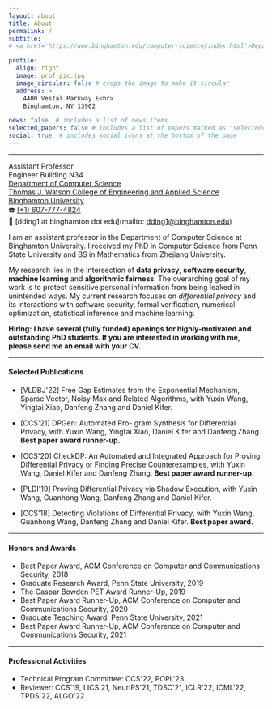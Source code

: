```yaml
---
layout: about
title: About
permalink: /
subtitle: 
# <a href='https://www.binghamton.edu/computer-science/index.html'>Department of Computer Science</a>. Address. Contacts. Moto. Etc. https://www.binghamton.edu/watson/ https://www.binghamton.edu/watson/ https://www.binghamton.edu/watson/

profile:
  align: right
  image: prof_pic.jpg
  image_circular: false # crops the image to make it circular
  address: >
    4400 Vestal Parkway E<br>
    Binghamton, NY 13902

news: false  # includes a list of news items
selected_papers: false # includes a list of papers marked as "selected={true}"
social: true  # includes social icons at the bottom of the page
---
```


---
Assistant Professor<br>
Engineer Building N34<br>
[Department of Computer Science](https://www.binghamton.edu/computer-science/index.html)<br>
[Thomas J. Watson College of Engineering and Applied Science](https://www.binghamton.edu/watson/)<br>
[Binghamton University](https://www.binghamton.edu/)<br>
:phone: [(+1) 607-777-4824](tel:16077774824)<br>
:email: [dding1 at binghamton dot edu](mailto: dding1@binghamton.edu)<br>


<!-- <p><b>Assistant Professor</b>
<br><a href='https://www.binghamton.edu/computer-science/index.html'>Department of Computer Science</a>
<br><a href='https://www.binghamton.edu/watson/'>Thomas J. Watson College of Engineering and Applied Science</a>
<br><a href='https://www.binghamton.edu/'>Binghamton University</a>
<br>Phone: (1) 607-777-4824
<br>Email: dding1 at binghamton dot edu
</p> -->

I am an assistant professor in the Department of Computer Science at Binghamton University. I received my PhD in Computer Science from Penn State University and BS in Mathematics from Zhejiang University.

My research lies in the intersection of **data privacy**, **software security**, **machine learning** and **algorithmic fairness**. The overarching goal of my work is to protect sensitive personal information from being leaked in unintended ways. My current research focuses on <em>differential privacy</em> and its interactions with software security, formal verification, numerical optimization, statistical inference and machine learning. 

<div class="alert alert-success">
  <i class="fas fa-solid fa-star"></i> <strong>Hiring:</strong> <b>I have several (fully funded) openings for highly-motivated and outstanding PhD students. If you are interested in working with me, please send me an email with your CV.</b>
</div>


<!-- <p><span style="color:red"><b>I'm looking for highly-motivated and outstanding PhD students. If you are interested in working with me, please send me an email with your CV.</b></span></p>


<mark>I'm looking for highly-motivated and outstanding PhD students. If you are interested in working with me, please send me an email with your CV.</mark> -->



<!-- <div class="alert alert-success">
  <i class="fas fa-lightbulb"></i> <strong>Tip:</strong> Some Tip.
</div>

<div class="alert alert-info">
  <i class="fas fa-info-circle"></i> <strong>Note:</strong> You can use this <a href="https://gist.github.com/rxaviers/7360908">list of emoji shortcodes</a>, but keep in mind that emoji shortcodes vary from application to application. Refer to your Markdown application's documentation for more information.
</div> -->

---

#### Selected Publications

* [VLDBJ'22] Free Gap Estimates from the Exponential Mechanism, Sparse Vector, Noisy Max and Related Algorithms, with Yuxin Wang, Yingtai Xiao, Danfeng Zhang and Daniel Kifer.

* [CCS'21] DPGen: Automated Pro- gram Synthesis for Differential Privacy, with Yuxin Wang, Yingtai Xiao, Daniel Kifer and Danfeng Zhang. **Best paper award runner-up.**

* [CCS'20] CheckDP: An Automated and Integrated Approach for Proving Differential Privacy or Finding Precise Counterexamples, with Yuxin Wang, Daniel Kifer and Danfeng Zhang. **Best paper award runner-up.**

* [PLDI'19] Proving Differential Privacy via Shadow Execution, with Yuxin Wang, Guanhong Wang, Danfeng Zhang and Daniel Kifer.

* [CCS'18] Detecting Violations of Differential Privacy, with Yuxin Wang, Guanhong Wang, Danfeng Zhang and Daniel Kifer. **Best paper award.**

---

#### Honors and Awards

* Best Paper Award, ACM Conference on Computer and Communications Security, 2018
* Graduate Research Award, Penn State University, 2019
* The Caspar Bowden PET Award Runner-Up, 2019
* Best Paper Award Runner-Up, ACM Conference on Computer and Communications Security, 2020
* Graduate Teaching Award, Penn State University, 2021
* Best Paper Award Runner-Up, ACM Conference on Computer and Communications Security, 2021

---

#### Professional Activities

* Technical Program Committee: CCS'22, POPL'23
* Reviewer: CCS'19, LICS'21, NeurIPS'21, TDSC'21, ICLR'22, ICML'22, TPDS'22, ALGO'22